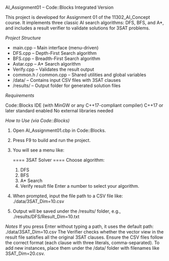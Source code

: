 AI_Assignment01 – Code::Blocks Integrated Version

This project is developed for Assignment 01 of the 11302_AI_Concept course.
It implements three classic AI search algorithms: DFS, BFS, and A*, and includes a result verifier to validate solutions for 3SAT problems.

*Project Structure*

- main.cpp – Main interface (menu-driven)
- DFS.cpp – Depth-First Search algorithm
- BFS.cpp – Breadth-First Search algorithm
- Astar.cpp – A* Search algorithm
- Verify.cpp – Validates the result output
- common.h / common.cpp – Shared utilities and global variables
- /data/ – Contains input CSV files with 3SAT clauses
- /results/ – Output folder for generated solution files

*Requirements*

Code::Blocks IDE (with MinGW or any C++17-compliant compiler)
C++17 or later standard enabled
No external libraries needed

*How to Use (via Code::Blocks)*

1. Open AI_Assignment01.cbp in Code::Blocks.
2. Press F9 to build and run the project.
3. You will see a menu like:

   ==== 3SAT Solver ====
   Choose algorithm:
   1. DFS
   2. BFS
   3. A* Search
   4. Verify result file
   Enter a number to select your algorithm.

4. When prompted, input the file path to a CSV file like:
      ./data/3SAT_Dim=10.csv
5. Output will be saved under the /results/ folder, e.g.,
      ./results/DFS/Result_Dim=10.txt

*Notes*
If you press Enter without typing a path, it uses the default path:
./data/3SAT_Dim=10.csv
The Verifier checks whether the vector view in the result file satisfies all the original 3SAT clauses.
Ensure the CSV files follow the correct format (each clause with three literals, comma-separated).
To add new instances, place them under the /data/ folder with filenames like 3SAT_Dim=20.csv.
